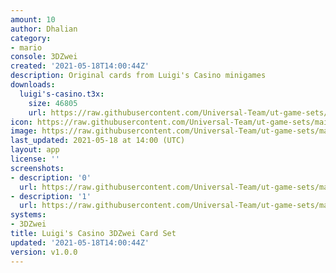 ```yaml
---
amount: 10
author: Dhalian
category:
- mario
console: 3DZwei
created: '2021-05-18T14:00:44Z'
description: Original cards from Luigi's Casino minigames
downloads:
  luigi's-casino.t3x:
    size: 46805
    url: https://raw.githubusercontent.com/Universal-Team/ut-game-sets/main/sets/3dzwei/luigi%27s-casino/luigi's-casino.t3x
icon: https://raw.githubusercontent.com/Universal-Team/ut-game-sets/main/sets/3dzwei/luigi%27s-casino/icon.png
image: https://raw.githubusercontent.com/Universal-Team/ut-game-sets/main/sets/3dzwei/luigi%27s-casino/icon.png
last_updated: 2021-05-18 at 14:00 (UTC)
layout: app
license: ''
screenshots:
- description: '0'
  url: https://raw.githubusercontent.com/Universal-Team/ut-game-sets/main/sets/3dzwei/luigi's-casino/screenshots/0.png
- description: '1'
  url: https://raw.githubusercontent.com/Universal-Team/ut-game-sets/main/sets/3dzwei/luigi's-casino/screenshots/1.png
systems:
- 3DZwei
title: Luigi's Casino 3DZwei Card Set
updated: '2021-05-18T14:00:44Z'
version: v1.0.0
---
```

